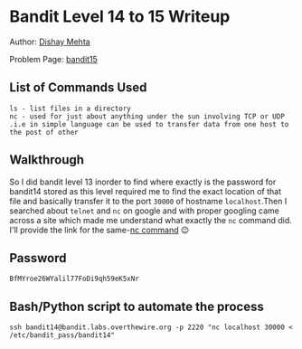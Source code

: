 # Bandit Level 14 to 15 Writeup

Author: [Dishay Mehta](https://github.com/Dishay-programmer)

Problem Page: [bandit15](https://overthewire.org/wargames/bandit/bandit15.html)

## List of Commands Used
```
ls - list files in a directory
nc - used for just about anything under the sun involving TCP or UDP .i.e in simple language can be used to transfer data from one host to the post of other
```

## Walkthrough
So I did bandit level 13 inorder to find where exactly is the password for bandit14 stored as this level required me to find the exact location of that file and basically transfer it to the port `30000` of hostname `localhost`.Then I searched about `telnet` and `nc` on google and with proper googling came across a site which made me understand what exactly the `nc` command did. I'll provide the link for the same-[nc command](https://linux.die.net/man/1/nc) :wink:

## Password
`BfMYroe26WYalil77FoDi9qh59eK5xNr`

## Bash/Python script to automate the process
```
ssh bandit14@bandit.labs.overthewire.org -p 2220 "nc localhost 30000 < /etc/bandit_pass/bandit14"
```